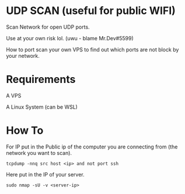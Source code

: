 # UDP SCAN (useful for public WIFI)
Scan Network for open UDP ports.

Use at your own risk lol. (uwu - blame Mr.Dev#5599)

How to port scan your own VPS to find out which ports are not block by your network.

# Requirements

A VPS

A Linux System (can be WSL)


# How To

For IP put in the Public ip of the computer you are connecting from (the network you want to scan).
```
tcpdump -nnq src host <ip> and not port ssh
```


Here put in the IP of your server.
```
sudo nmap -sU -v <server-ip>
```
